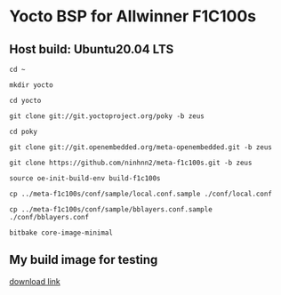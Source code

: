 # Yocto BSP for Allwinner F1C100s


## Host build: Ubuntu20.04 LTS

```shell
cd ~

mkdir yocto

cd yocto

git clone git://git.yoctoproject.org/poky -b zeus

cd poky

git clone git://git.openembedded.org/meta-openembedded.git -b zeus

git clone https://github.com/ninhnn2/meta-f1c100s.git -b zeus

source oe-init-build-env build-f1c100s

cp ../meta-f1c100s/conf/sample/local.conf.sample ./conf/local.conf

cp ../meta-f1c100s/conf/sample/bblayers.conf.sample ./conf/bblayers.conf

bitbake core-image-minimal
```

## My build image for testing 

[download link](https://mega.nz/file/UiBWnDRQ#jSAgU6_mVsZ91opM_cSA_pZ5nb5aLgdd0M5-xkwwXFA)


